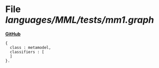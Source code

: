 # File _languages/MML/tests/mm1.graph_
**[GitHub](https://github.com/softlang/yas/blob/master/languages/MML/tests/mm1.graph)**
```
{
  class : metamodel,
  classifiers : [
  ]
}.
```
